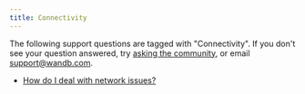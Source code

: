 ```yaml
---
title: Connectivity 
---
```

The following support questions are tagged with "Connectivity". If you don't see 
your question answered, try [asking the community](https://community.wandb.ai/), 
or email [support@wandb.com](mailto:support@wandb.com).

- [How do I deal with network issues?](how_deal_network_issues.md)
